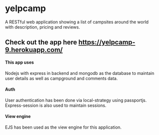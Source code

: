 # yelpcamp
A RESTful web application showing a list of campsites around the world with description, pricing and reviews.

## Check out the app here https://yelpcamp-9.herokuapp.com/ 

#### This app uses 
Nodejs with express in backend and mongodb as the database to maintain user details as well as campground and comments data. 

#### Auth
User authentication has been done via local-strategy using passportjs. Express-session is also used to maintain sessions.

#### View engine
EJS has been used as the view engine for this application.
